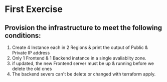 # First Exercise

## Provision the infrastructure to meet the following conditions:

 1. Create 4 Instance each in 2 Regions & print the output of Public & Private IP address
 2. Only 1 Frontend & 1 Backend instance in a single avaliablity zone. 
 3. if updated, the new Frontend server must be up & running before we delete the old ones
 4. The backend severs can't be delete or changed with terraform apply. 




